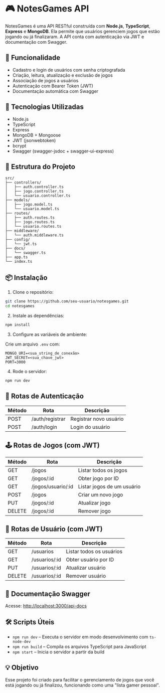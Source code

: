 # 🎮 NotesGames API

NotesGames é uma API RESTful construída com **Node.js**, **TypeScript**, **Express** e **MongoDB**. Ela permite que usuários gerenciem jogos que estão jogando ou já finalizaram. A API conta com autenticação via JWT e documentação com Swagger.

## 🧠 Funcionalidade

- Cadastro e login de usuários com senha criptografada
- Criação, leitura, atualização e exclusão de jogos
- Associação de jogos a usuários
- Autenticação com Bearer Token (JWT)
- Documentação automática com Swagger

## 🚀 Tecnologias Utilizadas

- Node.js
- TypeScript
- Express
- MongoDB + Mongoose
- JWT (jsonwebtoken)
- bcrypt
- Swagger (swagger-jsdoc + swagger-ui-express)

## 📂 Estrutura do Projeto

```
src/
├── controllers/
│   ├── auth.controller.ts
│   ├── jogo.controller.ts
│   └── usuario.controller.ts
├── models/
│   ├── jogo.model.ts
│   └── usuario.model.ts
├── routes/
│   ├── auth.routes.ts
│   ├── jogo.routes.ts
│   └── usuario.routes.ts
├── middleware/
│   └── auth.middleware.ts
├── config/
│   └── jwt.ts
├── docs/
│   └── swagger.ts
├── app.ts
└── index.ts
```

## 📦 Instalação

1. Clone o repositório:

```bash
git clone https://github.com/seu-usuario/notesgames.git
cd notesgames
```

2. Instale as dependências:

```bash
npm install
```

3. Configure as variáveis de ambiente:

Crie um arquivo `.env` com:

```
MONGO_URI=<sua_string_de_conexão>
JWT_SECRET=<sua_chave_jwt>
PORT=3000
```

4. Rode o servidor:

```bash
npm run dev
```

## 🔐 Rotas de Autenticação

| Método | Rota           | Descrição           |
|--------|----------------|---------------------|
| POST   | /auth/registrar | Registrar novo usuário |
| POST   | /auth/login     | Login do usuário        |

## 🕹️ Rotas de Jogos (com JWT)

| Método | Rota              | Descrição                            |
|--------|-------------------|----------------------------------------|
| GET    | /jogos            | Listar todos os jogos                 |
| GET    | /jogos/:id        | Obter jogo por ID                     |
| GET    | /jogos/usuario/:id| Listar jogos de um usuário            |
| POST   | /jogos            | Criar um novo jogo                    |
| PUT    | /jogos/:id        | Atualizar jogo                        |
| DELETE | /jogos/:id        | Remover jogo                          |

## 👤 Rotas de Usuário (com JWT)

| Método | Rota          | Descrição                |
|--------|---------------|--------------------------|
| GET    | /usuarios     | Listar todos os usuários |
| GET    | /usuarios/:id | Obter usuário por ID     |
| PUT    | /usuarios/:id | Atualizar usuário        |
| DELETE | /usuarios/:id | Remover usuário          |

## 📄 Documentação Swagger

Acesse: [http://localhost:3000/api-docs](http://localhost:3000/api-docs)

## 🛠 Scripts Úteis

- `npm run dev` – Executa o servidor em modo desenvolvimento com `ts-node-dev`
- `npm run build` – Compila os arquivos TypeScript para JavaScript
- `npm start` – Inicia o servidor a partir da build

## 💡 Objetivo

Esse projeto foi criado para facilitar o gerenciamento de jogos que você está jogando ou já finalizou, funcionando como uma "lista gamer pessoal".